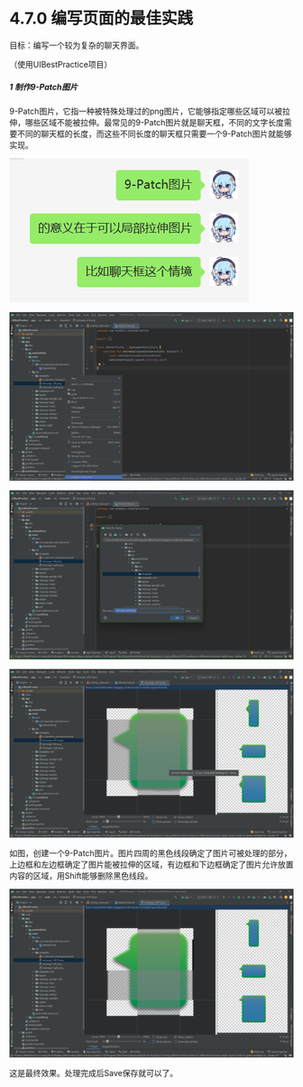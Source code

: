 # 4.7.0 编写页面的最佳实践

目标：编写一个较为复杂的聊天界面。

（使用UIBestPractice项目）

##### 1 制作9-Patch图片

9-Patch图片，它指一种被特殊处理过的png图片，它能够指定哪些区域可以被拉伸，哪些区域不能被拉伸。最常见的9-Patch图片就是聊天框，不同的文字长度需要不同的聊天框的长度，而这些不同长度的聊天框只需要一个9-Patch图片就能够实现。

![1670320386635](image/4.7.0编写页面的最佳实践/1670320386635.png)

![1670321692151](image/4.7.0编写页面的最佳实践/1670321692151.png)

![1670321723942](image/4.7.0编写页面的最佳实践/1670321723942.png)

![1670321916271](image/4.7.0编写页面的最佳实践/1670321916271.png)

如图，创建一个9-Patch图片。图片四周的黑色线段确定了图片可被处理的部分，上边框和左边框确定了图片能被拉伸的区域，有边框和下边框确定了图片允许放置内容的区域，用Shift能够删除黑色线段。

![1670322210198](image/4.7.0编写页面的最佳实践/1670322210198.png)

这是最终效果。处理完成后Save保存就可以了。
